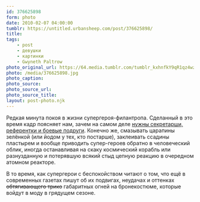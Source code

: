 ```yaml
---
id: 376625898
form: photo
date: 2010-02-07 04:00:00
tumblr: https://untitled.urbansheep.com/post/376625898/
title:
tags:
    - post
    - девушки
    - картинки
    - Gwyneth Paltrow
photo_original_url: https://64.media.tumblr.com/tumblr_kxhnfkY9qR1qz4wzio1_r1_500.jpg
photo: /media/376625898.jpg
photo_caption: 
photo_source:
photo_source_url:
photo_source_title:
layout: post-photo.njk
---
```


<p>Редкая минута покоя в жизни супергероя-филантропа. Сделанный в это время кадр поясняет нам, зачем на самом деле <a href="http://urbansheep.livejournal.com/1647820.html">нужны секретарши, референтки и боевые подруги</a>. Конечно же, смазывать царапины зелёнкой (или йодом у тех, кто постарше), заклеивать ссадины пластырем и вообще приводить супер-героев обратно в человеческий облик, иногда останавливая на скаку космический корабль или разнузданную и потерявшую всякий стыд цепную реакцию в очередном атомном реакторе.</p>

<p>В то время, как супергерои с беспокойством читают о том, что ещё в современных газетах пишут об их подвигах, неудачах и оттенках <strike>обтягивающего трико</strike> габаритных огней на бронекостюме, которые войдут в моду в грядущем сезоне.</p>
